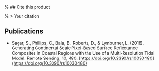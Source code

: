 % ## Cite this product

% > Your citation

## Publications

* Sagar, S., Phillips, C., Bala, B., Roberts, D., & Lymburner, L. (2018). Generating Continental Scale Pixel-Based Surface Reflectance Composites in Coastal Regions with the Use of a Multi-Resolution Tidal Model. Remote Sensing, 10, 480. [https://doi.org/10.3390/rs10030480](https://doi.org/10.3390/rs10030480)

